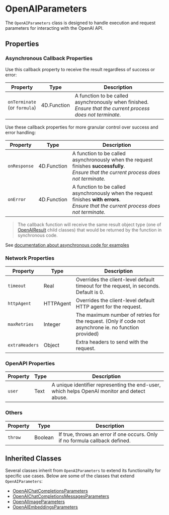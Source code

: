 # OpenAIParameters

The `OpenAIParameters` class is designed to handle execution and request parameters for interacting with the OpenAI API.

## Properties

### Asynchronous Callback Properties

Use this callback property to receive the result regardless of success or error:

| Property          | Type    | Description  |
|-------------------|---------|---------------------------------------------------------------------------------------------------------------------------------|
| `onTerminate`<br>(or `formula`) | 4D.Function| A function to be called asynchronously when finished. <br>*Ensure that the current process does not terminate.*              |

Use these callback properties for more granular control over success and error handling:

| Property          | Type    | Description  |
|-------------------|---------|---------------------------------------------------------------------------------------------------------------------------------|
| `onResponse`      | 4D.Function| A function to be called asynchronously when the request finishes **successfully**. <br>*Ensure that the current process does not terminate.* |
| `onError`         | 4D.Function| A function to be called asynchronously when the request finishes **with errors**. <br>*Ensure that the current process does not terminate.* |

> The callback function will receive the same result object type (one of [OpenAIResult](Classes/OpenAIResult.md) child classes) that would be returned by the function in synchronous code.

See [documentation about asynchronous code for examples](../asynchronous-call.md)

### Network Properties

| Property          | Type    | Description                |
|-------------------|---------|--------------------------------------------------------------------------------------|
| `timeout`         | Real    | Overrides the client-level default timeout for the request, in seconds. Default is 0.  |
| `httpAgent`       | HTTPAgent| Overrides the client-level default HTTP agent for the request.                        |
| `maxRetries`      | Integer | The maximum number of retries for the request. (Only if code not asynchrone ie. no function provided)         |
| `extraHeaders`    | Object  | Extra headers to send with the request.                                                |

### OpenAPI Properties

| Property          | Type    | Description     |
|-------------------|---------|----------------------------------------------------------------------------------------------
| `user`            | Text    | A unique identifier representing the end-user, which helps OpenAI monitor and detect abuse.  |

### Others

| Property          | Type    | Description  |
|-------------------|---------|---------------------------------------------------------------------------------------------------------------------------------|
| `throw`           | Boolean | If true, throws an error if one occurs. Only if no formula callback defined. |

## Inherited Classes

Several classes inherit from `OpenAIParameters` to extend its functionality for specific use cases. Below are some of the classes that extend `OpenAIParameters`:

- [OpenAIChatCompletionsParameters](OpenAIChatCompletionsParameters.md)
- [OpenAIChatCompletionsMessagesParameters](OpenAIChatCompletionsMessagesParameters.md)
- [OpenAIImageParameters](OpenAIImageParameters.md)
- [OpenAIEmbeddingsParameters](OpenAIEmbeddingsParameters.md)

